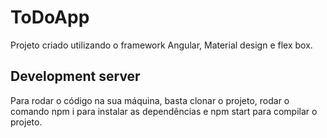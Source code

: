 # ToDoApp

Projeto criado utilizando o framework Angular, Material design e flex box.

## Development server

Para rodar o código na sua máquina, basta clonar o projeto, rodar o comando npm i para instalar as dependências e npm start para compilar o projeto.
